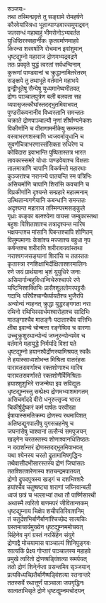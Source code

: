 सञ्जयः-   
तथा तस्मिन्प्रवृत्ते तु सङ्ग्रामे रोमहर्षणे  
कौरवेयांस्त्रिधा भूतान्पाण्डवास्समुपाद्रवन्  
जलसन्धं महाबाहुं भीमसेनोऽभ्यवर्तत  
युधिष्ठिरस्सहानीकः कृतवर्माणमाहवे  
किरन्स शरवर्षाणि रोचमान इवांशुमान्  
धृष्टद्युम्नो महाराज द्रोणमभ्यद्रवद्रणे  
ततः प्रववृते युद्धं त्वरतां सर्वधन्विनाम्  
कुरूणां पाण्डवानां च क्रुद्धानामितरेतरम्  
सङ्क्षये तु तथाभूते वर्तमाने महाभये  
द्वन्द्वीभूतेषु सैन्येषु युध्यमानेष्वभीतवत्  
द्रोणः पाञ्चालपुत्रेण बली बलवता सह  
व्यपासृजत्कौघांस्तदद्भुतमिवाभवत्  
पुण्डरीकवनानीव विध्वस्तानि समन्ततः  
चक्राते द्रोणपाञ्चाल्यौ नृणां शीर्षाण्यनेकशः  
विकीर्णानि च वीराणामनीकेषु समन्ततः  
वस्त्राभरणशस्त्राणि ध्वजवर्मायुधानि च  
सुवर्णचित्राभरणास्संसिक्ता रुधिरेण च  
कोविदारा इवाभान्ति पुष्पितास्तत्र भारत  
तावकास्समरे योधाः पाण्डवेयाश्च विक्षताः  
तालमात्राणि चापानि विकर्षन्तो महारथाः  
कुञ्जरांश्च नरानन्ये पातयन्ति स्म पत्रिभिः  
असिचर्माणि चापानि शिरांसि कवचानि च  
विप्रकीर्णानि दृश्यन्ते सम्प्रहारे महात्मनाम्  
उत्थितान्यगणेयानि कबन्धानि समन्ततः  
अदृश्यन्त महाराज तस्मिन्परमसङ्कुले  
गृध्राः कङ्का बल्श्श्येना वायसा जम्बुकास्तथा  
बहुशः पिशिताशाश्च तत्रादृश्यन्त मारिष  
भक्षयन्तश्च मांसानि पिबन्तश्चापि शोणितम्  
विलुम्पमानाः केशांश्च मज्जाश्च बहुधा नृप  
कर्षन्तश्च शरीराणि शरीरावयवांस्तथा  
नराश्वगजसङ्घानां शिरांसि च ततस्ततः  
कृतास्त्रा रणशिक्षाभिर्दीक्षिताश्शरमालिनः  
रणे जयं प्रार्थयाना भृशं युयुधिरे जनाः  
असिमार्गान्बहुविधान्विचेरुश्चापरे रणे  
यष्टिभिश्शक्तिभिः प्रासैश्शूलतोमरपट्टसैः  
गदाभिः परिघैश्चान्यैर्व्यायतैश्च भुजैरपि  
अन्योन्यं न्यहनत् क्रुद्धा युद्धरङ्गगता नराः  
रथिनो रथिभिस्सार्धमश्वारोहाश्च सादिभिः  
मातङ्गाश्चैव मातङ्गैः पदाताश्चैव पत्तिभिः  
क्षीबा इवान्ये चोन्मत्ता रङ्गेष्विव च वारणाः  
उच्चुक्रुशुरथान्योन्यं जघ्नुरन्योन्यमेव च  
वर्तमाने महायुद्धे निर्मर्यादे विशां पते  
धृष्टद्युम्नो हयानश्वैर्द्रोणस्यामिश्रयत् स्वकैः  
ते हयास्साध्वशोभन्त मिश्रिता वातरंहसः  
पारावतसवर्णाश्च रक्तशोणाश्च मारिष  
पारावतसवर्णास्ते रक्तशोणैर्विमिश्रिताः  
हयाश्शुशुभिरे राजन्मेघा इव सविद्युतः  
धृष्टद्युम्नस्तु सम्प्रेक्ष्य द्रोणमभ्याशमागतम्  
असिचर्माददे वीरो धनुरुत्सृज्य भारत  
चिकीर्षुर्दुष्करं कर्म पार्षतः परवीरहा  
ईषायास्समतिक्रम्य द्रोणस्य रथमाविशत्  
अतिष्ठद्युगपालीषु युगसन्नहनेषु च  
जघनांसेषु चाश्वानां तत्सैन्यं समपूजयन्  
खड्गेन चरतस्तस्य शोणाश्वानधितिष्ठतः  
न ददार्शान्तरं द्रोणस्तदद्भुतमिवाभवत्  
यथा श्येनस्य चरतो द्रुतामामिषगृद्धिनः  
तथैवासीदभीसारस्तस्य द्रोणं जिघांसतः  
ततश्शितशरेणास्य शतचन्द्रमपातयत्  
द्रोणो द्रुपदपुत्रस्य खड्गं च दशभिश्शरैः  
हयांश्चैव चतुष्षष्ट्या शराणां जघ्निवान्बली  
ध्वजं छत्रं च भल्लाभ्यां तथा तौ पार्ष्णिसारथी  
अथास्मै त्वरितो बाणमपरं जीवितान्तकम्  
धृष्टद्युम्नाय चिक्षेप शचीपतिरिवाशनिम्  
तं चतुर्दशभिर्बाणैर्बाणांश्चिच्छेद सात्यकिः  
ग्रस्तमाचार्यमुख्येन धृष्टद्युम्नममोचयत्  
सिंहेनेव मृगं ग्रस्तं नरसिंहेन संयुगे  
द्रोणाद्वै मोचयामास पाञ्चाल्यं शिनिपुङ्गवः  
सात्यकिं प्रेक्ष्य गोप्तारं पाञ्चालस्य महाहवे  
प्रमुखे त्वरितो द्रोणष्षड्विंशत्या समर्पयत्  
ततो द्रोणं शिने्र्नप्ता ग्रसन्तमिव सृञ्जयान्  
प्रत्यविध्यच्छितैर्बाणैष्षड्विंशत्या स्तनान्तरे  
ततस्सर्वे रथात्तूर्णं पाञ्चाला जयगृद्धिनः  
सात्वताभिसृते द्रोणे धृष्टद्युम्नमचोदयन्  
